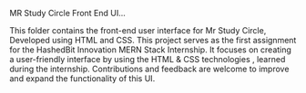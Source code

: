 MR Study Circle Front End UI...


This folder contains the front-end user interface for Mr Study Circle, Developed using HTML and CSS.
This project serves as the first assignment for the HashedBit Innovation MERN Stack Internship.
It focuses on creating a user-friendly interface by using the HTML & CSS technologies , learned during the internship. 
Contributions and feedback are welcome to improve and expand the functionality of this UI.
